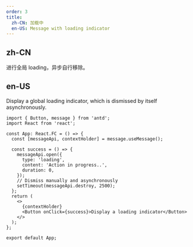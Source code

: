 ```yaml
---
order: 3
title:
  zh-CN: 加载中
  en-US: Message with loading indicator
---
```


## zh-CN

进行全局 loading，异步自行移除。

## en-US

Display a global loading indicator, which is dismissed by itself asynchronously.

```tsx
import { Button, message } from 'antd';
import React from 'react';

const App: React.FC = () => {
  const [messageApi, contextHolder] = message.useMessage();

  const success = () => {
    messageApi.open({
      type: 'loading',
      content: 'Action in progress..',
      duration: 0,
    });
    // Dismiss manually and asynchronously
    setTimeout(messageApi.destroy, 2500);
  };
  return (
    <>
      {contextHolder}
      <Button onClick={success}>Display a loading indicator</Button>
    </>
  );
};

export default App;
```
